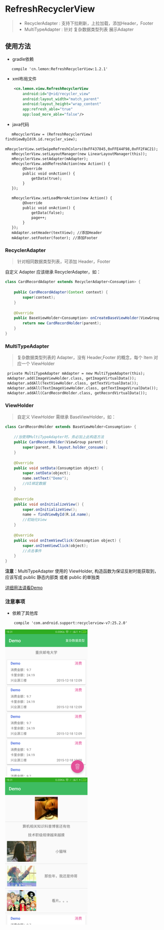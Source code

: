 # RefreshRecyclerView
> - RecyclerAdapter : 支持下拉刷新，上拉加载，添加Header，Footer
> - MultiTypeAdapter : 针对 复杂数据类型列表 展示Adapter 
        
## 使用方法

 - gradle依赖

```
   compile 'cn.lemon:RefreshRecyclerView:1.2.1'
```

 - xml布局文件

```xml
    <cn.lemon.view.RefreshRecyclerView
        android:id="@+id/recycler_view"
        android:layout_width="match_parent"
        android:layout_height="wrap_content"
        app:refresh_able="true"
        app:load_more_able="false"/>
```
         
 - java代码

```
   mRecyclerView = (RefreshRecyclerView) findViewById(R.id.recycler_view);
   mRecyclerView.setSwipeRefreshColors(0xFF437845,0xFFE44F98,0xFF2FAC21);
   mRecyclerView.setLayoutManager(new LinearLayoutManager(this));
   mRecyclerView.setAdapter(mAdapter);
   mRecyclerView.addRefreshAction(new Action() {
        @Override
        public void onAction() {
            getData(true);
        }
   });

   mRecyclerView.setLoadMoreAction(new Action() {
        @Override
        public void onAction() {
            getData(false);
            page++;
        }
   });
   mAdapter.setHeader(textView); //添加Header
   mAdapter.setFooter(footer); //添加Footer
```
                
### RecyclerAdapter

>针对相同数据类型列表，可添加 Header，Footer

自定义 Adapter 应该继承 RecyclerAdapter<T>，如：

```java
class CardRecordAdapter extends RecyclerAdapter<Consumption> {

    public CardRecordAdapter(Context context) {
        super(context);
    }

    @Override
    public BaseViewHolder<Consumption> onCreateBaseViewHolder(ViewGroup parent, int viewType) {
        return new CardRecordHolder(parent);
    }
}
```

### MultiTypeAdapter

>复杂数据类型列表的 Adapter，没有 Header,Footer 的概念，每个 Item 对应一个 ViewHolder

```
 private MultiTypeAdapter mAdapter = new MultiTypeAdapter(this);
 mAdapter.add(ImageViewHolder.class, getImageVirtualData());
 mAdapter.addAll(TextViewHolder.class, getTextVirtualData());
 mAdapter.addAll(TextImageViewHolder.class, getTextImageVirualData());
 mAdapter.addAll(CardRecordHolder.class, getRecordVirtualData());
```

### ViewHolder

>自定义 ViewHolder 需继承 BaseViewHolder<T>，如：

 ```java
 class CardRecordHolder extends BaseViewHolder<Consumption> {

     //当使用MultiTypeAdapter时，务必加上此构造方法
     public CardRecordHolder(ViewGroup parent) {
         super(parent, R.layout.holder_consume);
     }

     @Override
     public void setData(Consumption object) {
         super.setData(object);
         name.setText("Demo");
         //UI绑定数据
     }

     @Override
     public void onInitializeView() {
         super.onInitializeView();
         name = findViewById(R.id.name);
         //初始化View
     }

     @Override
     public void onItemViewClick(Consumption object) {
         super.onItemViewClick(object);
         //点击事件
     }
 }
 ```
 **注意**：MultiTypeAdapter 使用的 ViewHolder, 构造函数为保证反射时能获取到，应该写成 public 静态内部类 或者 public 的单独类

[详细用法请看Demo](https://github.com/llxdaxia/RecyclerView/tree/master/demo)

### 注意事项

 - 依赖了其他库

```
    compile 'com.android.support:recyclerview-v7:25.2.0'
```

<img src="screenshot/RecyclerAdapter.png" width="270" height="480"/>
<img src="screenshot/MultiTypeAdapter.png" width="270" height="480"/>
